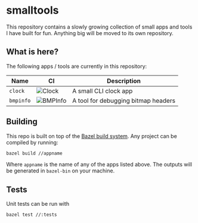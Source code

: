 # smalltools

This repository contains a slowly growing collection of small apps and tools I have built for fun. Anything big will be moved to its own repository.

## What is here?

The following apps / tools are currently in this repository:

| Name      | CI                                                                                      | Description                         |
|-----------|-----------------------------------------------------------------------------------------|-------------------------------------|
| `clock`   | ![Clock](https://github.com/Ewpratten/smalltools/workflows/Build%20Clock/badge.svg)     | A small CLI clock app               |
| `bmpinfo` | ![BMPInfo](https://github.com/Ewpratten/smalltools/workflows/Build%20BMPInfo/badge.svg) | A tool for debugging bitmap headers |

## Building

This repo is built on top of the [Bazel build system](https://bazel.build). Any project can be compiled by running:

```sh
bazel build //appname
```

Where `appname` is the name of any of the apps listed above. The outputs will be generated in `bazel-bin` on your machine.

## Tests

Unit tests can be run with 

```sh
bazel test //:tests
```
